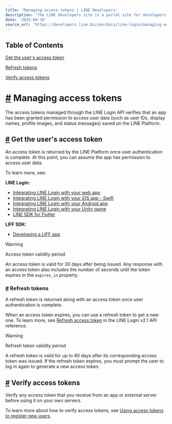 ```yaml
---
title: 'Managing access tokens | LINE Developers'
description: 'The LINE Developers site is a portal site for developers. It contains documents and tools that will help you use our various developer products. Creating LINE Login and Messaging API applications and services has never been easier!'
date: '2025-04-16'
source_url: 'https://developers.line.biz/en/docs/line-login/managing-access-tokens/'
---
```


## Table of Contents

[Get the user's access token](#get-user-access-token)

[Refresh tokens](#refresh-tokens)

[Verify access tokens](#verify-access-token)

# [#](#page-title) Managing access tokens

The access tokens managed through the LINE Login API verifies that an app has been granted permission to access user data (such as user IDs, display names, profile images, and status messages) saved on the LINE Platform.

## [#](#get-user-access-token) Get the user's access token

An access token is returned by the LINE Platform once user authentication is complete. At this point, you can assume the app has permission to access user data.

To learn more, see:

**LINE Login:**

- [Integrating LINE Login with your web app](../../../en/docs/line-login/integrate-line-login.md)
- [Integrating LINE Login with your iOS app - Swift](../../../en/docs/line-login-sdks/ios-sdk/swift/integrate-line-login.md)
- [Integrating LINE Login with your Android app](../../../en/docs/line-login-sdks/android-sdk/integrate-line-login.md)
- [Integrating LINE Login with your Unity game](../../../en/docs/line-login-sdks/unity-sdk/integrate-line-login.md)
- [LINE SDK for Flutter](../../../en/docs/line-login-sdks/flutter-sdk.md)

**LIFF SDK:**

- [Developing a LIFF app](../../../en/docs/liff/developing-liff-apps.md)

> [!warning]
> Access token validity period
>
> An access token is valid for 30 days after being issued. Any response with an access token also includes the number of seconds until the token expires in the `expires_in` property.

### [#](#refresh-tokens) Refresh tokens

A refresh token is returned along with an access token once user authentication is complete.

When an access token expires, you can use a refresh token to get a new one. To learn more, see [Refresh access token](../../../en/reference/line-login.md#refresh-access-token) in the LINE Login v2.1 API reference.

> [!warning]
> Refresh token validity period
>
> A refresh token is valid for up to 90 days after its corresponding access token was issued. If the refresh token expires, you must prompt the user to log in again to generate a new access token.

## [#](#verify-access-token) Verify access tokens

Verify any access token that you receive from an app or external server before using it on your own servers.

To learn more about how to verify access tokens, see [Using access tokens to register new users](../../../en/docs/line-login/secure-login-process.md#using-access-tokens).
